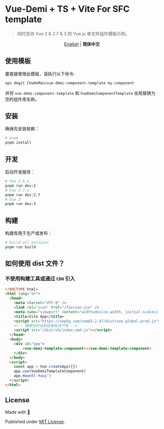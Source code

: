 # Vue-Demi + TS + Vite For SFC template

> 同时支持 Vue 2 & 2.7 & 3 的 Vue.js 单文件组件模板示例。

<p align='center'>
<a href="https://github.com/ChuHoMan/vue-demi-component-template/blob/main/README.md">English</a> | <b>简体中文</b>
</p>

## 使用模板

要直接使用此模板，请执行以下命令:

```bash
npx degit ChuHoMan/vue-demi-component-template my-component
```

并将 `vue-demi-component-template` 和 `VueDemiComponentTemplate` 全局替换为您的组件库名称。

## 安装

确保先安装依赖：

```bash
# pnpm
pnpm install
```

## 开发

启动开发服务：

```bash
# Vue 2.6.x
pnpm run dev:2
# Vue 2.7.x
pnpm run dev:2.7
# Vue 3
pnpm run dev:3
```

## 构建

构建库用于生产或发布：

```bash
# build all versions
pnpm run build
```

## 如何使用 dist 文件？

### 不使用构建工具或通过 `CDN` 引入

```html
<!DOCTYPE html>
<html lang="en">
  <head>
    <meta charset="UTF-8" />
    <link rel="icon" href="/favicon.ico" />
    <meta name="viewport" content="width=device-width, initial-scale=1.0" />
    <title>Vite App</title>
    <script src="https://unpkg.com/vue@3.2.47/dist/vue.global.prod.js"></script>
    <!-- 确保你的当前目录有该产物 -->
    <script src="/dist/v3/index.umd.js"></script>
  </head>
  <body>
    <div id="app">
        <vue-demi-template-component></vue-demi-template-component>
    </div>
  </body>
  <script>
    const app = Vue.createApp({})
    app.use(VueDemiTemplateComponent)
    app.mount('#app')
  </script>
</html>
```

## License

Made with 💙

Published under [MIT License](./LICENSE).
